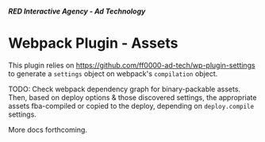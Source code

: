 ##### RED Interactive Agency - Ad Technology

Webpack Plugin - Assets
===============

This plugin relies on https://github.com/ff0000-ad-tech/wp-plugin-settings to generate a `settings` object on webpack's `compilation` object. 

TODO: Check webpack dependency graph for binary-packable assets. Then, based on deploy options & those discovered settings, the appropriate assets fba-compiled or copied to the deploy, depending on `deploy.compile` settings.  

More docs forthcoming.
